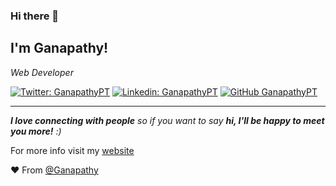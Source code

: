 ### Hi there 👋

<h2><b>I'm Ganapathy!</b></h2>
<em>Web Developer</em>

<br />

[![Twitter: GanapathyPT](https://img.shields.io/twitter/follow/Ganapathy_pt?style=social)](https://twitter.com/Ganapathy_pt)
[![Linkedin: GanapathyPT](https://img.shields.io/badge/-GanapathyPT-blue?style=flat-square&logo=Linkedin&logoColor=white&link=https://www.linkedin.com/in/ganapathy-pt/)](https://www.linkedin.com/in/ganapathy-pt/)
[![GitHub GanapathyPT](https://img.shields.io/github/followers/GanapathyPT?label=follow&style=social)](https://github.com/GanapathyPT)

---

<em><b>I love connecting with people</b> so if you want to say <b>hi, I'll be happy to meet you more!</b> :)</em>

For more info visit my [website](https://ganapathypt.github.io)

❤️ From [@Ganapathy](https://github.com/GanapathyPT)

